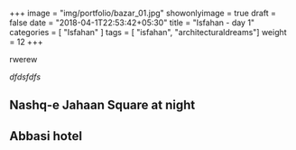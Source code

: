 +++
image = "img/portfolio/bazar_01.jpg"
showonlyimage = true
draft = false
date = "2018-04-1T22:53:42+05:30"
title = "Isfahan -  day 1"
categories = [ "Isfahan" ]
tags = [ "isfahan", "architecturaldreams"]
weight = 12
+++

rwerew 

*dfdsfdfs*
<!--more-->

## Nashq-e Jahaan Square at night


## Abbasi hotel 




